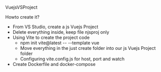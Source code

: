 VuejsVSProject

Howto create it?
- From VS Studio, create a js Vuejs Project
- Delete everything inside, keep file njsproj only
- Using Vite to create the project code
  - npm init vite@latest <project-name> -- --template vue
  - Move everything in the just create folder <project-name> into our js Vuejs Project folder
  - Configuring vite.config.js for host, port and watch
- Create Dockerfile and docker-compose